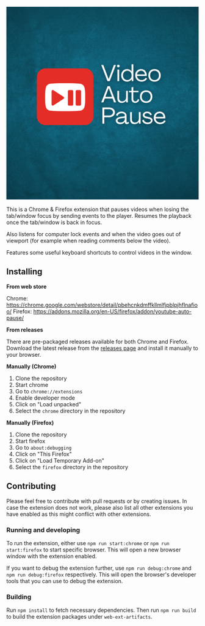 ![Video Auto Pause](vap.png)

This is a Chrome & Firefox extension that pauses videos when losing the tab/window focus by
sending events to the player. Resumes the playback once the tab/window is back in focus.

Also listens for computer lock events and when the video goes out of viewport
(for example when reading comments below the video).

Features some useful keyboard shortcuts to control videos in the window.

## Installing

**From web store**

Chrome: https://chrome.google.com/webstore/detail/pbehcnkdmffkllmlfjpblpjhflnafioo/
Firefox: https://addons.mozilla.org/en-US/firefox/addon/youtube-auto-pause/

**From releases**

There are pre-packaged releases available for both Chrome and Firefox. Download the latest release
from the [releases page](https://github.com/drodil/vide_auto_pause/releases) and
install it manually to your browser.

**Manually (Chrome)**

1. Clone the repository
2. Start chrome
3. Go to `chrome://extensions`
4. Enable developer mode
5. Click on "Load unpacked"
6. Select the `chrome` directory in the repository

**Manually (Firefox)**

1. Clone the repository
2. Start firefox
3. Go to `about:debugging`
4. Click on "This Firefox"
5. Click on "Load Temporary Add-on"
6. Select the `firefox` directory in the repository

## Contributing

Please feel free to contribute with pull requests or by creating issues. In case
the extension does not work, please also list all other extensions you have
enabled as this might conflict with other extensions.

### Running and developing

To run the extension, either use `npm run start:chrome` or `npm run start:firefox` to start
specific browser. This will open a new browser window with the extension enabled.

If you want to debug the extension further, use `npm run debug:chrome` and `npm run debug:firefox`
respectively. This will open the browser's developer tools that you can use to debug the extension.

### Building

Run `npm install` to fetch necessary dependencies. Then run `npm run build` to build
the extension packages under `web-ext-artifacts`.
